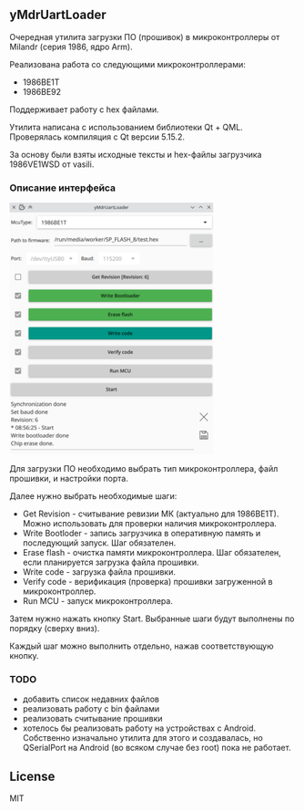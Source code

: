 ## yMdrUartLoader

Очередная утилита загрузки ПО (прошивок) в микроконтроллеры от Milandr (серия 1986, ядро Arm).

Реализована работа со следующими микроконтроллерами:

- 1986ВЕ1Т
- 1986ВЕ92

Поддерживает работу с hex файлами.

Утилита написана с использованием библиотеки Qt + QML. Проверялась компиляция с Qt версии 5.15.2.

За основу были взяты исходные тексты и hex-файлы загрузчика 1986VE1WSD от vasili.

### Описание интерфейса

![Окно утилиты](images/yMdrUartLoader.png)

Для загрузки ПО необходимо выбрать тип микроконтроллера, файл прошивки, и настройки порта.

Далее нужно выбрать необходимые шаги:

- Get Revision - считывание ревизии МК (актуально для 1986ВЕ1Т). Можно использовать для проверки наличия микроконтроллера.
- Write Bootloder - запись загрузчика в оперативную память и последующий запуск. Шаг обязателен.
- Erase flash - очистка памяти микроконтроллера. Шаг обязателен, если планируется загрузка файла прошивки.
- Write code - загрузка файла прошивки.
- Verify code - верификация (проверка) прошивки загруженной в микроконтроллер.
- Run MCU - запуск микроконтроллера.

Затем нужно нажать кнопку Start. Выбранные шаги будут выполнены по порядку (сверху вниз).

Каждый шаг можно выполнить отдельно, нажав соответствующую кнопку.

### TODO

- добавить список недавних файлов
- реализовать работу с bin файлами
- реализовать считывание прошивки
- хотелось бы реализовать работу на устройствах с Android. Собственно изначально утилита для этого и создавалась, но QSerialPort на Android (во всяком случае без root) пока не работает.

## License

MIT